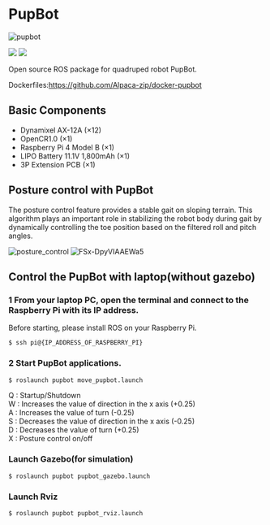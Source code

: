 # PupBot

![pupbot](https://user-images.githubusercontent.com/84959376/191180426-5900f05b-1c27-4ff8-8bd7-21559404e883.png)

[![](https://img.shields.io/badge/ROS-Melodic-brightgreen.svg)](https://github.com/Alpaca-zip/pupbot)
[![](https://img.shields.io/badge/ROS-Noetic-brightgreen.svg)](https://github.com/Alpaca-zip/pupbot)

Open source ROS package for quadruped robot PupBot. 

Dockerfiles:https://github.com/Alpaca-zip/docker-pupbot

## Basic Components
- Dynamixel AX-12A (×12)
- OpenCR1.0 (×1)
- Raspberry Pi 4 Model B (×1)
- LIPO Battery 11.1V 1,800mAh (×1)
- 3P Extension PCB (×1)

## Posture control with PupBot
The posture control feature provides a stable gait on sloping terrain. This algorithm plays an important role in stabilizing the robot body during gait by dynamically controlling the toe position based on the filtered roll and pitch angles. 

![posture_control](https://user-images.githubusercontent.com/84959376/191177606-0fdff183-3349-40da-a78a-2da9e3d32d73.gif)
![FSx-DpyVIAAEWa5](https://user-images.githubusercontent.com/84959376/191180942-1104cf41-3f2a-4d45-b8f5-ec9582013b9b.jpg)

## Control the PupBot with laptop(without gazebo)
### 1 From your laptop PC, open the terminal and connect to the Raspberry Pi with its IP address.
Before starting, please install ROS on your Raspberry Pi.
```
$ ssh pi@{IP_ADDRESS_OF_RASPBERRY_PI}
```
### 2 Start PupBot applications.
```
$ roslaunch pupbot move_pupbot.launch
```

Q : Startup/Shutdown  
W : Increases the value of direction in the x axis (+0.25)  
A : Increases the value of turn (-0.25)  
S : Decreases the value of direction in the x axis (-0.25)  
D : Decreases the value of turn (+0.25)  
X : Posture control on/off  

### Launch Gazebo(for simulation)

```
$ roslaunch pupbot pupbot_gazebo.launch
```

### Launch Rviz

```
$ roslaunch pupbot pupbot_rviz.launch
```

